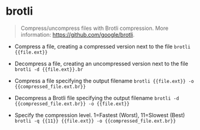 # brotli
> Compress/uncompress files with Brotli compression.
> More information: <https://github.com/google/brotli>.

- Compress a file, creating a compressed version next to the file
`brotli {{file.ext}}`

- Decompress a file, creating an uncompressed version next to the file
`brotli -d {{file.ext}}.br`

- Compress a file specifying the output filename
`brotli {{file.ext}} -o {{compressed_file.ext.br}}`

- Decompress a Brotli file specifying the output filename
`brotli -d {{compressed_file.ext.br}} -o {{file.ext}}`

- Specify the compression level. 1=Fastest (Worst), 11=Slowest (Best)
`brotli -q {{11}} {{file.ext}} -o {{compressed_file.ext.br}}`
